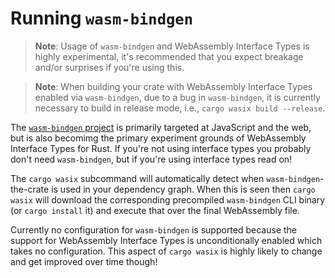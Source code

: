 # Running `wasm-bindgen`

> **Note**: Usage of `wasm-bindgen` and WebAssembly Interface Types is highly
> experimental, it's recommended that you expect breakage and/or surprises if
> you're using this.

> **Note**: When building your crate with WebAssembly Interface Types enabled
> via `wasm-bindgen`, due to a bug in `wasm-bindgen`, it is currently necessary
> to build in release mode, i.e., `cargo wasix build --release`.

The [`wasm-bindgen` project](https://github.com/rustwasm/wasm-bindgen) is
primarily targeted at JavaScript and the web, but is also becomimg the primary
experiment grounds of WebAssembly Interface Types for Rust. If you're not using
interface types you probably don't need `wasm-bindgen`, but if you're using
interface types read on!

The `cargo wasix` subcommand will automatically detect when
`wasm-bindgen`-the-crate is used in your dependency graph. When this is seen
then `cargo wasix` will download the corresponding precompiled `wasm-bindgen` CLI
binary (or `cargo install` it) and execute that over the final WebAssembly file.

Currently no configuration for `wasm-bindgen` is supported because the support
for WebAssembly Interface Types is unconditionally enabled which takes no
configuration. This aspect of `cargo wasix` is highly likely to change and get
improved over time though!
